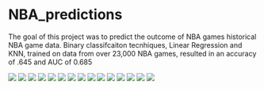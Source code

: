 # NBA_predictions
The goal of this project was to predict the outcome of NBA games historical NBA game data.
Binary classifcaiton tecnhiques, Linear Regression and KNN, trained on data from over 23,000 NBA games, resulted in an accuracy of .645 and AUC of 0.685


![](Images/Project_Overview-01.png)
![](Images/Project_Overview-02.png)
![](Images/Project_Overview-03.png)
![](Images/Project_Overview-04.png)
![](Images/Project_Overview-05.png)
![](Images/Project_Overview-06.png)
![](Images/Project_Overview-07.png)
![](Images/Project_Overview-08.png)
![](Images/Project_Overview-09.png)
![](Images/Project_Overview-10.png)
![](Images/Project_Overview-11.png)
![](Images/Project_Overview-12.png)
![](Images/Project_Overview-13.png)
![](Images/Project_Overview-14.png)
![](Images/Project_Overview-15.png)
